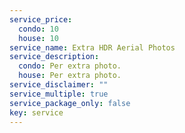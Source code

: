 ```yaml
---
service_price:
  condo: 10
  house: 10
service_name: Extra HDR Aerial Photos
service_description:
  condo: Per extra photo.
  house: Per extra photo.
service_disclaimer: ""
service_multiple: true
service_package_only: false
key: service
---
```

